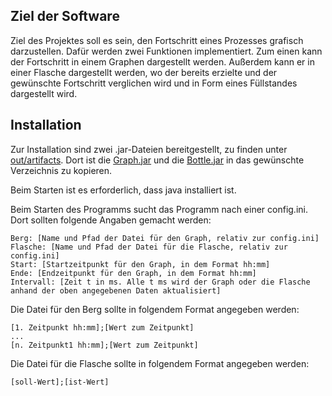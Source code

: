 ## Ziel der Software

Ziel des Projektes soll es sein, den Fortschritt eines Prozesses grafisch darzustellen.
Dafür werden zwei Funktionen implementiert. Zum einen kann der Fortschritt in einem Graphen dargestellt werden.
Außerdem kann er in einer Flasche dargestellt werden, wo der bereits erzielte und der gewünschte Fortschritt verglichen wird und in Form eines Füllstandes dargestellt wird.

## Installation

Zur Installation sind zwei .jar-Dateien bereitgestellt, zu finden unter [out/artifacts](out/artifacts). Dort ist die [Graph.jar](out/artifacts/Graph.jar) und die [Bottle.jar](out/artifacts/Bottle.jar) in das gewünschte Verzeichnis zu kopieren.

Beim Starten ist es erforderlich, dass java installiert ist.

Beim Starten des Programms sucht das Programm nach einer config.ini. Dort sollten folgende Angaben gemacht werden:
```
Berg: [Name und Pfad der Datei für den Graph, relativ zur config.ini]
Flasche: [Name und Pfad der Datei für die Flasche, relativ zur config.ini]
Start: [Startzeitpunkt für den Graph, in dem Format hh:mm]
Ende: [Endzeitpunkt für den Graph, in dem Format hh:mm]
Intervall: [Zeit t in ms. Alle t ms wird der Graph oder die Flasche anhand der oben angegebenen Daten aktualisiert]
```

Die Datei für den Berg sollte in folgendem Format angegeben werden:
```
[1. Zeitpunkt hh:mm];[Wert zum Zeitpunkt]
...
[n. Zeitpunkt1 hh:mm];[Wert zum Zeitpunkt]
```

Die Datei für die Flasche sollte in folgendem Format angegeben werden:
```
[soll-Wert];[ist-Wert]
```